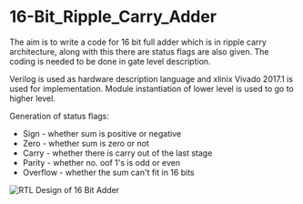 # 16-Bit_Ripple_Carry_Adder
The aim is to write a code for 16 bit full adder which is in ripple carry architecture, along with this there are status flags are also given. The coding is needed to be done in gate level description.

Verilog is used as hardware description language and xlinix Vivado 2017.1 is used for implementation. Module instantiation of lower level is used to go to higher level.

Generation of status flags:
- Sign - whether sum is positive or negative
- Zero - whether sum is zero or not
- Carry - whether there is carry out of the last stage
- Parity - whether no. oof 1's is odd or even
- Overflow - whether the sum can't fit in 16 bits

![RTL Design of 16 Bit Adder](https://imgur.com/7B7YTWG.png)



 
